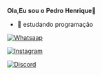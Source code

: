 𝐎𝐥𝐚,𝐄𝐮 𝐬𝐨𝐮 𝐨 𝐏𝐞𝐝𝐫𝐨 𝐇𝐞𝐧𝐫𝐢𝐪𝐮𝐞👋
- 🌱 estudando programação

[![Whatsaap](https://img.shields.io/badge/WhatsApp-25D366?style=for-the-badge&logo=whatsapp&logoColor=white)](wa.me//27999473083)

[![Instagram](https://img.shields.io/badge/Instagram-E4405F?style=for-the-badge&logo=instagram&logoColor=white)](https://instagram.com/pedro_henrique_favaro)

[![Discord](https://img.shields.io/badge/Discord-7289DA?style=for-the-badge&logo=discord&logoColor=white)](https://Discord.com/pedro09756)
